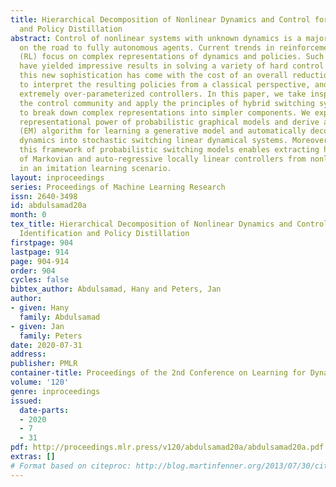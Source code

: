 ```yaml
---
title: Hierarchical Decomposition of Nonlinear Dynamics and Control for System Identification
  and Policy Distillation
abstract: Control of nonlinear systems with unknown dynamics is a major challenge
  on the road to fully autonomous agents. Current trends in reinforcement learning
  (RL) focus on complex representations of dynamics and policies. Such approaches
  have yielded impressive results in solving a variety of hard control tasks. However,
  this new sophistication has come with the cost of an overall reduction in our ability
  to interpret the resulting policies from a classical perspective, and the need for
  extremely over-parameterized controllers. In this paper, we take inspiration from
  the control community and apply the principles of hybrid switching systems, in order
  to break down complex representations into simpler components. We exploit the rich
  representational power of probabilistic graphical models and derive a new expectation-maximization
  (EM) algorithm for learning a generative model and automatically decomposing nonlinear
  dynamics into stochastic switching linear dynamical systems. Moreover, we show how
  this framework of probabilistic switching models enables extracting hierarchies
  of Markovian and auto-regressive locally linear controllers from nonlinear experts
  in an imitation learning scenario.
layout: inproceedings
series: Proceedings of Machine Learning Research
issn: 2640-3498
id: abdulsamad20a
month: 0
tex_title: Hierarchical Decomposition of Nonlinear Dynamics and Control for System
  Identification and Policy Distillation
firstpage: 904
lastpage: 914
page: 904-914
order: 904
cycles: false
bibtex_author: Abdulsamad, Hany and Peters, Jan
author:
- given: Hany
  family: Abdulsamad
- given: Jan
  family: Peters
date: 2020-07-31
address: 
publisher: PMLR
container-title: Proceedings of the 2nd Conference on Learning for Dynamics and Control
volume: '120'
genre: inproceedings
issued:
  date-parts:
  - 2020
  - 7
  - 31
pdf: http://proceedings.mlr.press/v120/abdulsamad20a/abdulsamad20a.pdf
extras: []
# Format based on citeproc: http://blog.martinfenner.org/2013/07/30/citeproc-yaml-for-bibliographies/
---
```

